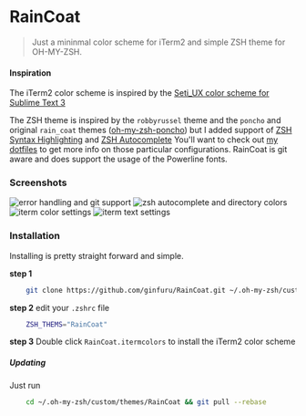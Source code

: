 # RainCoat

>Just a mininmal color scheme for iTerm2 and simple ZSH theme for OH-MY-ZSH. 

#### Inspiration
The iTerm2 color scheme is inspired by the [Seti_UX color scheme for Sublime Text 3](https://github.com/ctf0/Seti_UX)

The ZSH theme is inspired by the `robbyrussel` theme and the `poncho` and original `rain_coat` themes ([oh-my-zsh-poncho](https://github.com/RainyDayMedia/oh-my-zsh-poncho)) but I added support of [ZSH Syntax Highlighting](https://github.com/zsh-users/zsh-syntax-highlighting) and [ZSH Autocomplete](https://github.com/zsh-users/zsh-autosuggestions) You'll want to check out [my dotfiles](https://github.com/ginfuru/dotfiles) to get more info on those particular configurations. RainCoat is git aware and does support the usage of the Powerline fonts.

### Screenshots

![error handling and git support](https://raw.githubusercontent.com/ginfuru/RainCoat/master/images/error-handle-with-git-support.png)
![zsh autocomplete and directory colors](https://raw.githubusercontent.com/ginfuru/RainCoat/master/images/zsh-autocomplete-with-dir-colors.png)
![iterm color settings](https://raw.githubusercontent.com/ginfuru/RainCoat/master/images/iterm2-colors.png)
![iterm text settings](https://github.com/ginfuru/RainCoat/blob/master/images/iterm2-text.png)

### Installation

Installing is pretty straight forward and simple. 

**step 1**

```zsh
    git clone https://github.com/ginfuru/RainCoat.git ~/.oh-my-zsh/custom/themes/RainCoat
```

**step 2** edit your `.zshrc` file

```zsh
    ZSH_THEMS="RainCoat"
```

**step 3**
Double click `RainCoat.itermcolors` to install the iTerm2 color scheme

##### Updating

Just run 

```zsh 
    cd ~/.oh-my-zsh/custom/themes/RainCoat && git pull --rebase
```

